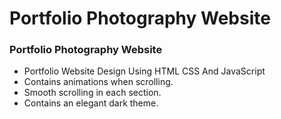 # Portfolio Photography Website

### Portfolio Photography Website

- Portfolio Website Design Using HTML CSS And JavaScript
- Contains animations when scrolling.
- Smooth scrolling in each section.
- Contains an elegant dark theme.
